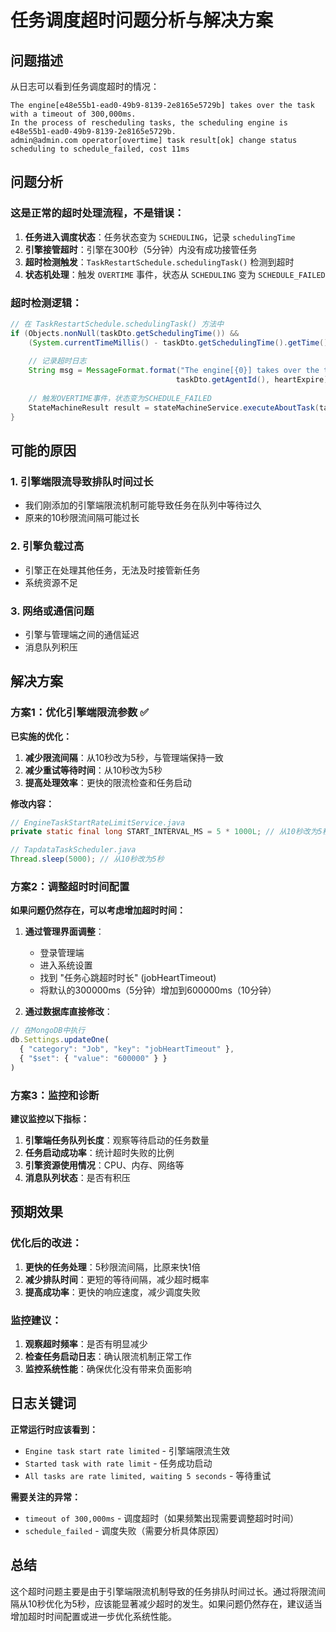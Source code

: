 # 任务调度超时问题分析与解决方案

## 问题描述

从日志可以看到任务调度超时的情况：
```
The engine[e48e55b1-ead0-49b9-8139-2e8165e5729b] takes over the task with a timeout of 300,000ms.
In the process of rescheduling tasks, the scheduling engine is e48e55b1-ead0-49b9-8139-2e8165e5729b.
admin@admin.com operator[overtime] task result[ok] change status scheduling to schedule_failed, cost 11ms
```

## 问题分析

### 这是正常的超时处理流程，不是错误：

1. **任务进入调度状态**：任务状态变为 `SCHEDULING`，记录 `schedulingTime`
2. **引擎接管超时**：引擎在300秒（5分钟）内没有成功接管任务
3. **超时检测触发**：`TaskRestartSchedule.schedulingTask()` 检测到超时
4. **状态机处理**：触发 `OVERTIME` 事件，状态从 `SCHEDULING` 变为 `SCHEDULE_FAILED`

### 超时检测逻辑：

```java
// 在 TaskRestartSchedule.schedulingTask() 方法中
if (Objects.nonNull(taskDto.getSchedulingTime()) && 
    (System.currentTimeMillis() - taskDto.getSchedulingTime().getTime() > heartExpire)) {
    
    // 记录超时日志
    String msg = MessageFormat.format("The engine[{0}] takes over the task with a timeout of {1}ms.", 
                                     taskDto.getAgentId(), heartExpire);
    
    // 触发OVERTIME事件，状态变为SCHEDULE_FAILED
    StateMachineResult result = stateMachineService.executeAboutTask(taskDto, DataFlowEvent.OVERTIME, user);
}
```

## 可能的原因

### 1. 引擎端限流导致排队时间过长
- 我们刚添加的引擎端限流机制可能导致任务在队列中等待过久
- 原来的10秒限流间隔可能过长

### 2. 引擎负载过高
- 引擎正在处理其他任务，无法及时接管新任务
- 系统资源不足

### 3. 网络或通信问题
- 引擎与管理端之间的通信延迟
- 消息队列积压

## 解决方案

### 方案1：优化引擎端限流参数 ✅

**已实施的优化：**
1. **减少限流间隔**：从10秒改为5秒，与管理端保持一致
2. **减少重试等待时间**：从10秒改为5秒
3. **提高处理效率**：更快的限流检查和任务启动

**修改内容：**
```java
// EngineTaskStartRateLimitService.java
private static final long START_INTERVAL_MS = 5 * 1000L; // 从10秒改为5秒

// TapdataTaskScheduler.java
Thread.sleep(5000); // 从10秒改为5秒
```

### 方案2：调整超时时间配置

**如果问题仍然存在，可以考虑增加超时时间：**

1. **通过管理界面调整**：
   - 登录管理端
   - 进入系统设置
   - 找到 "任务心跳超时时长" (jobHeartTimeout)
   - 将默认的300000ms（5分钟）增加到600000ms（10分钟）

2. **通过数据库直接修改**：
```javascript
// 在MongoDB中执行
db.Settings.updateOne(
  { "category": "Job", "key": "jobHeartTimeout" },
  { "$set": { "value": "600000" } }
)
```

### 方案3：监控和诊断

**建议监控以下指标：**
1. **引擎端任务队列长度**：观察等待启动的任务数量
2. **任务启动成功率**：统计超时失败的比例
3. **引擎资源使用情况**：CPU、内存、网络等
4. **消息队列状态**：是否有积压

## 预期效果

### 优化后的改进：
1. **更快的任务处理**：5秒限流间隔，比原来快1倍
2. **减少排队时间**：更短的等待间隔，减少超时概率
3. **提高成功率**：更快的响应速度，减少调度失败

### 监控建议：
1. **观察超时频率**：是否有明显减少
2. **检查任务启动日志**：确认限流机制正常工作
3. **监控系统性能**：确保优化没有带来负面影响

## 日志关键词

**正常运行时应该看到：**
- `Engine task start rate limited` - 引擎端限流生效
- `Started task with rate limit` - 任务成功启动
- `All tasks are rate limited, waiting 5 seconds` - 等待重试

**需要关注的异常：**
- `timeout of 300,000ms` - 调度超时（如果频繁出现需要调整超时时间）
- `schedule_failed` - 调度失败（需要分析具体原因）

## 总结

这个超时问题主要是由于引擎端限流机制导致的任务排队时间过长。通过将限流间隔从10秒优化为5秒，应该能显著减少超时的发生。如果问题仍然存在，建议适当增加超时时间配置或进一步优化系统性能。
